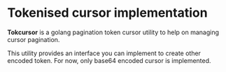 # Tokenised cursor implementation

**Tokcursor** is a golang pagination token cursor utility to help on managing cursor pagination.

This utility provides an interface you can implement to create other encoded token. For now, only base64 encoded cursor is implemented.